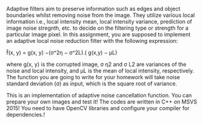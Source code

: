 Adaptive filters aim to preserve information such as edges and object boundaries whilst
removing noise from the image. They utilize various local information i.e., local intensity mean,
local intensity variance, prediction of image noise stregnth, etc. to decide on the filtering type or
strength for a particular image pixel. In this assignment, you are supposed to implement an adaptive
local noise reduction filter with the following expression:

f̂(x, y) = g(x, y) −(σ^2η − σ^2L).( g(x,y) − μL)

where g(x, y) is the corrupted image, σ η2 and σ L2 are variances of the noise and local intensity, and
μL is the mean of local intensity, respectively. The function you are going to write for your
homework will take noise standard deviation (σ) as input, which is the square root of variance.

This is an implementation of adaptive noise cancellation function. You can prepare your own images and test it!
The codes are written in C++ on MSVS 2015! 
You need to have OpenCV libraries and configure your compiler for dependencies.!
